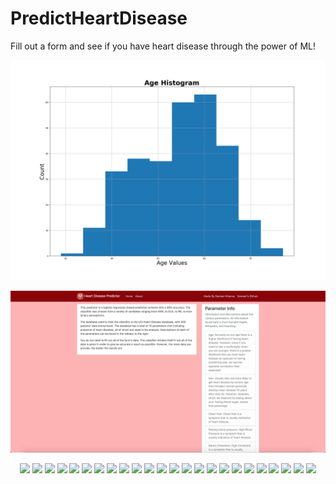 # PredictHeartDisease
 Fill out a form and see if you have heart disease through the power of ML!

<p align="center"> 
<img src="Media/Age Histogram.png">
</p>

<p align="center"> 
<img src="Media/About.png">
</p>
		
<p align="center">
<img src="Media/Data Distribution.png>
</p>

<p align="center">
<img src="Media/KNNScores.png>
</p>

<p align="center">
<img src="Media/Thalach Histogram.png>
</p>

<p align="center">
<img src="Media/Age Histogram.png>
</p>

<p align="center">
<img src="Media/DecisionTreeScores.png>
</p>

<p align="center">
<img src="Media/Oldpeak Histogram.png>
</p>

<p align="center">
<img src="Media/Trestbps Histogram.png>
</p>

<p align="center">
<img src="Media/Ca Histogram.png>
</p>

<p align="center">
<img src="Media/Error.png>
</p>

<p align="center">
<img src="Media/Restecg Histogram.png>
</p>

<p align="center">
<img src="Media/True.png>
</p>

<p align="center">
<img src="Media/Chol Histogram.png>
</p>

<p align="center">
<img src="Media/Exang Histogram.png>
</p>

<p align="center">
<img src="Media/Sex Histogram.png>
</p>

<p align="center">
<img src="Media/randForScores.png>
</p>

<p align="center">
<img src="Media/ClassifierComp.png>
</p>

<p align="center">
<img src="Media/False.png>
</p>

<p align="center">
<img src="Media/Slope Histogram.png>
</p>

<p align="center">
<img src="Media/ridgeRegScores.png>
</p>

<p align="center">
<img src="Media/Correlation Analysis Matrix.png>
</p>

<p align="center">
<img src="Media/Fbs Histogram.png>
</p>

<p align="center">
<img src="Media/Target Histogram.png>
</p>

<p align="center">
<img src="Media/Cp Histogram.png>
</p>

<p align="center">
<img src="Media/Home.png>
</p>

<p align="center">
<img src="Media/Thal Histogram.png>
</p>

